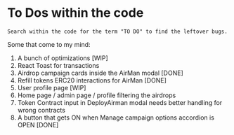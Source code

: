 # To Dos within the code

```
Search within the code for the term "TO DO" to find the leftover bugs.
```

Some that come to my mind:

1. A bunch of optimizations [WIP]
2. React Toast for transactions
3. Airdrop campaign cards inside the AirMan modal [DONE]
4. Refill tokens ERC20 interactions for AirMan [DONE]
5. User profile page [WIP]
6. Home page / admin page / profile filtering the airdrops
7. Token Contract input in DeployAirman modal needs better handling for wrong contracts
8. A button that gets ON when Manage campaign options accordion is OPEN [DONE]
